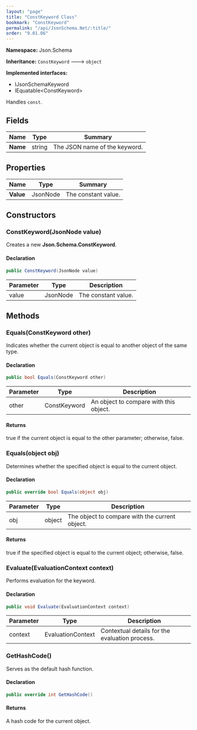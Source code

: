 ```yaml
---
layout: "page"
title: "ConstKeyword Class"
bookmark: "ConstKeyword"
permalink: "/api/JsonSchema.Net/:title/"
order: "9.01.06"
---
```

**Namespace:** Json.Schema

**Inheritance:**
`ConstKeyword`
 🡒 
`object`

**Implemented interfaces:**

- IJsonSchemaKeyword
- IEquatable\<ConstKeyword\>

Handles `const`.

## Fields

| Name | Type | Summary |
|---|---|---|
| **Name** | string | The JSON name of the keyword. |

## Properties

| Name | Type | Summary |
|---|---|---|
| **Value** | JsonNode | The constant value. |

## Constructors

### ConstKeyword(JsonNode value)

Creates a new **Json.Schema.ConstKeyword**.

#### Declaration

```c#
public ConstKeyword(JsonNode value)
```

| Parameter | Type | Description |
|---|---|---|
| value | JsonNode | The constant value. |


## Methods

### Equals(ConstKeyword other)

Indicates whether the current object is equal to another object of the same type.

#### Declaration

```c#
public bool Equals(ConstKeyword other)
```

| Parameter | Type | Description |
|---|---|---|
| other | ConstKeyword | An object to compare with this object. |


#### Returns

true if the current object is equal to the <paramref name="other">other</paramref> parameter; otherwise, false.

### Equals(object obj)

Determines whether the specified object is equal to the current object.

#### Declaration

```c#
public override bool Equals(object obj)
```

| Parameter | Type | Description |
|---|---|---|
| obj | object | The object to compare with the current object. |


#### Returns

true if the specified object  is equal to the current object; otherwise, false.

### Evaluate(EvaluationContext context)

Performs evaluation for the keyword.

#### Declaration

```c#
public void Evaluate(EvaluationContext context)
```

| Parameter | Type | Description |
|---|---|---|
| context | EvaluationContext | Contextual details for the evaluation process. |


### GetHashCode()

Serves as the default hash function.

#### Declaration

```c#
public override int GetHashCode()
```


#### Returns

A hash code for the current object.

